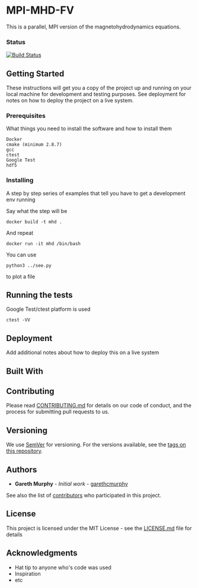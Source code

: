 # MPI-MHD-FV

This is a parallel, MPI version of the magnetohydrodynamics equations.


### Status
[![Build Status](https://travis-ci.org/garethcmurphy/mpi-mhd-fv.svg?branch=master)](https://travis-ci.org/garethcmurphy/mpi-mhd-fv)




## Getting Started

These instructions will get you a copy of the project up and running on your local machine for development and testing purposes. See deployment for notes on how to deploy the project on a live system.

### Prerequisites

What things you need to install the software and how to install them

```
Docker
cmake (minimum 2.8.7)
gcc
ctest
Google Test
hdf5
```

### Installing

A step by step series of examples that tell you have to get a development env running

Say what the step will be

```
docker build -t mhd .
```

And repeat

```
docker run -it mhd /bin/bash 
```

You can use 
```
python3 ../see.py 
```
to plot a file

## Running the tests

Google Test/ctest platform is used

```
ctest -VV
```



## Deployment

Add additional notes about how to deploy this on a live system

## Built With


## Contributing

Please read [CONTRIBUTING.md](https://gist.github.com/PurpleBooth/b24679402957c63ec426) for details on our code of conduct, and the process for submitting pull requests to us.

## Versioning

We use [SemVer](http://semver.org/) for versioning. For the versions available, see the [tags on this repository](https://github.com/your/project/tags). 

## Authors

* **Gareth Murphy** - *Initial work* - [garethcmurphy](https://github.com/garethcmurphy)

See also the list of [contributors](https://github.com/your/project/contributors) who participated in this project.

## License

This project is licensed under the MIT License - see the [LICENSE.md](LICENSE.md) file for details

## Acknowledgments

* Hat tip to anyone who's code was used
* Inspiration
* etc
